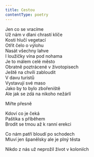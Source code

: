 ```yaml
---
title: Cestou
contentType: poetry
---
```


<section>

Jen co se vracíme  
Už nám v dlani chrastí klíče  
Kosti hlučí vegetací  
Otřít čelo o výlohu  
Nasát všechny lahve  
I loužičky vína pod nohama  
Je to málem celé město  
Obratně poztrácené v životopisech  
Ještě na chvíli zabloudit  
V davu turistů  
Vystavují své maso  
Jako by to bylo zbořeniště  
Ale jak se zdá na nikoho nežárlí

</section>

<section>

Miřte přesně

</section>

<section>

Kdoví co je čeká  
Paštika s příběhem  
Brodit se tmou až k ranní erekci

</section>

<section>

Co nám patří bloudí po schodech  
Mluví jen španělsky ale je plný těsta

</section>

<section>

Nikdo z nás už neprožil život v koloniích

</section>
